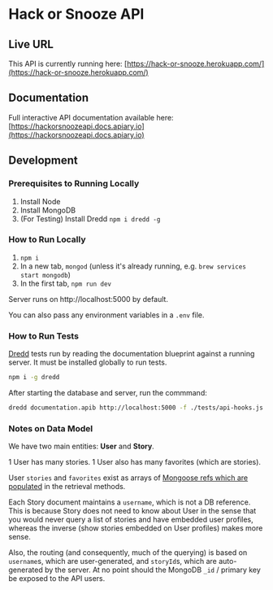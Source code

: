 # Hack or Snooze API

## Live URL

This API is currently running here:
[https://hack-or-snooze.herokuapp.com/](https://hack-or-snooze.herokuapp.com/)

## Documentation

Full interactive API documentation available here:
[https://hackorsnoozeapi.docs.apiary.io](https://hackorsnoozeapi.docs.apiary.io)

## Development

### Prerequisites to Running Locally

1. Install Node
1. Install MongoDB
1. (For Testing) Install Dredd `npm i dredd -g`

### How to Run Locally

1. `npm i`
1. In a new tab, `mongod` (unless it's already running, e.g. `brew services
   start mongodb`)
1. In the first tab, `npm run dev`

Server runs on http://localhost:5000 by default.

You can also pass any environment variables in a `.env` file.

### How to Run Tests

[Dredd](http://dredd.org/en/latest/index.html) tests run by reading the
documentation blueprint against a running server. It must be installed globally
to run tests.

```bash
npm i -g dredd
```

After starting the database and server, run the commmand:

```bash
dredd documentation.apib http://localhost:5000 -f ./tests/api-hooks.js
```

### Notes on Data Model

We have two main entities: **User** and **Story**.

1 User has many stories. 1 User also has many favorites (which are stories).

User `stories` and `favorites` exist as arrays of [Mongoose refs which are populated](http://mongoosejs.com/docs/populate.html) in the retrieval methods.

Each Story document maintains a `username`, which is not a DB reference. This is because Story does not need to know about User in the sense that you would never query a list of stories and have embedded user profiles, whereas the inverse (show stories embedded on User profiles) makes more sense.

Also, the routing (and consequently, much of the querying) is based on `username`s, which are user-generated, and `storyId`s, which are auto-generated by the server. At no point should the MongoDB `_id` / primary key be exposed to the API users.